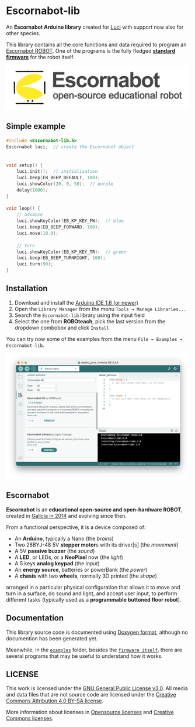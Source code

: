 # Escornabot-lib
An **Escornabot Arduino library** created for [Luci](https://github.com/roboteach-es/escornabot-luci) with support now also for other species.

This library contains all the core functions and data required to program an [Escornabot ROBOT](https://roboteach.es/escornabot). One of the programs is the fully fledged [**standard firmware**](examples/Firmware-Luci/) for the robot itself.

![Escornabot-REOS](images/Escornabot-OSER.svg)

## Simple example

```cpp
#include <Escornabot-lib.h>
Escornabot luci;  // create the Escornabot object


void setup() {
	luci.init();  // initialization
	luci.beep(EB_BEEP_DEFAULT, 100);
	luci.showColor(20, 0, 50);  // purple
	delay(1000);
}

void loop() {
	// advance
	luci.showKeyColor(EB_KP_KEY_FW);  // blue
	luci.beep(EB_BEEP_FORWARD, 100);
	luci.move(10.0);

	// turn
	luci.showKeyColor(EB_KP_KEY_TR);  // green
	luci.beep(EB_BEEP_TURNRIGHT, 100);
	luci.turn(90);
}
```

## Installation

1.  Download and install the [Arduino IDE 1.6 (or newer)](https://www.arduino.cc/en/software)
2.  Open the `Library Manager` from the menu `Tools → Manage Libraries...`
3.  Search the `Escornabot-lib` library using the input field
4.  Select the one from **ROBOteach**, pick the last version from the dropdown combobox and click `Install`

You can try now some of the examples from the menu `File → Examples → Escornabot-lib`.

![Arduino2-libraries](images/Arduino2-libraries.png)


## Escornabot
**Escornabot** is an **educational open-source and open-hardware ROBOT**, created in [Galicia in 2014](https://oshwdem.org/2014/11/se-acabo-pulpo/) and evolving since then.

From a functional perspective, it is a device composed of:

* An **Arduino**, typically a Nano (the *brains*)
* Two 28BYJ-48 5V **stepper motor**s with its driver[s] (the *movement*)
* A 5V **passive buzzer** (the *sound*)
* A **LED**, or LEDs, or a **NeoPixel** now (the *light*)
* A 5 keys **analog keypad** (the *input*)
* An **energy source**, batteries or powerBank (the *power*)
* A **chasis** with two **wheels**, normally 3D printed (the *shape*)

arranged in a particular physical configuration that allows it to move and turn in a surface, do sound and light, and accept user input, to perform different tasks (typically used as a **programmable buttoned floor robot**).


## Documentation
This library source code is documented using [Doxygen format](https://www.doxygen.org/manual/commands.html), although no documention has been generated yet.

Meanwhile, in the [`examples`](examples/) folder, besides the [`firmware itself`](examples/Firmware-Luci/), there are several programs that may be useful to understand how it works.


## LICENSE

This work is licensed under the [GNU General Public License v3.0](LICENSE). All media and data files that are not source code are licensed under the [Creative Commons Attribution 4.0 BY-SA license](LICENSE-CCBYSA40).

More information about licenses in [Opensource licenses](https://opensource.org/licenses/) and [Creative Commons licenses](https://creativecommons.org/licenses/).
